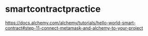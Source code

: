 # smartcontractpractice

https://docs.alchemy.com/alchemy/tutorials/hello-world-smart-contract#step-11-connect-metamask-and-alchemy-to-your-project